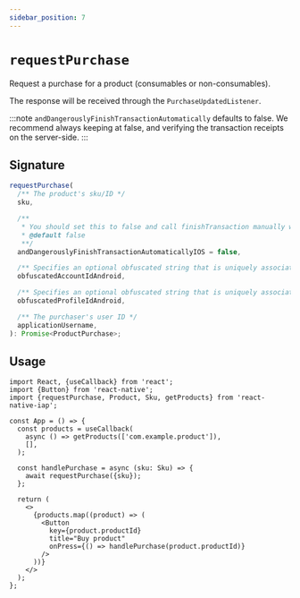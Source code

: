 ```yaml
---
sidebar_position: 7
---
```


# `requestPurchase`

Request a purchase for a product (consumables or non-consumables).

The response will be received through the `PurchaseUpdatedListener`.

:::note
`andDangerouslyFinishTransactionAutomatically` defaults to false. We recommend
always keeping at false, and verifying the transaction receipts on the server-side.
:::

## Signature

```ts
requestPurchase(
  /** The product's sku/ID */
  sku,

  /**
   * You should set this to false and call finishTransaction manually when you have delivered the purchased goods to the user.
   * @default false
   **/
  andDangerouslyFinishTransactionAutomaticallyIOS = false,

  /** Specifies an optional obfuscated string that is uniquely associated with the user's account in your app. */
  obfuscatedAccountIdAndroid,

  /** Specifies an optional obfuscated string that is uniquely associated with the user's profile in your app. */
  obfuscatedProfileIdAndroid,

  /** The purchaser's user ID */
  applicationUsername,
): Promise<ProductPurchase>;
```

## Usage

```tsx
import React, {useCallback} from 'react';
import {Button} from 'react-native';
import {requestPurchase, Product, Sku, getProducts} from 'react-native-iap';

const App = () => {
  const products = useCallback(
    async () => getProducts(['com.example.product']),
    [],
  );

  const handlePurchase = async (sku: Sku) => {
    await requestPurchase({sku});
  };

  return (
    <>
      {products.map((product) => (
        <Button
          key={product.productId}
          title="Buy product"
          onPress={() => handlePurchase(product.productId)}
        />
      ))}
    </>
  );
};
```
